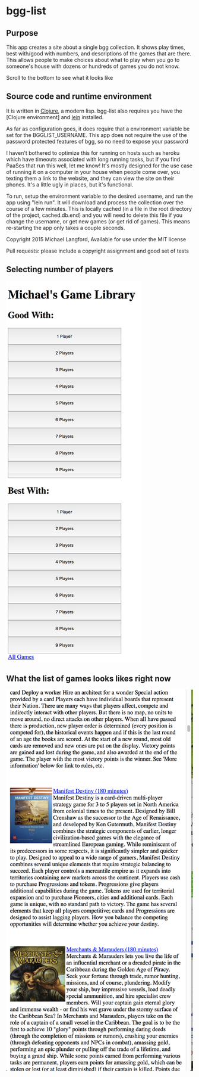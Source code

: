 # bgg-list

## Purpose

This app creates a site about a single bgg collection. It shows play times, best with/good with numbers, and descriptions of the games that are there. This allows people to make choices about what to play when you go to someone's house with dozens or hundreds of games you do not know.

Scroll to the bottom to see what it looks like

## Source code and runtime environment 
It is written in [Clojure](http://www.braveclojure.com), a modern lisp. bgg-list also requires you have the [Clojure environment] and [lein](http://leiningen.org) installed.

As far as configuration goes, it does require that a environment variable be set for the BGGLIST_USERNAME. This app does not require the use of the password protected features of bgg, so no need to expose your password

I haven't bothered to optimize this for running on hosts such as heroku which have timeouts associated with long running tasks, but if you find PaaSes that run this well, let me know! It's mostly designed for the use case of running it on a computer in your house when people come over, you texting them a link to the website, and they can view the site on their phones. It's a little ugly in places, but it's functional. 

To run, setup the environment variable to the desired username, and run the app using "lein run". It will download and process the collection over  the course of a few minutes. This is locally cached (in a file in the root directory of the project, cached.db.end) and you will need to delete this file if you change the username, or get new games (or get rid of games). This means re-starting the app only takes a couple seconds.

Copyright 2015 Michael Langford, Available for use under the MIT license

Pull requests: please include a copyright assignment and good set of tests 

## Selecting number of players
![List of Player Counts](https://github.com/langford/bgg-list/blob/master/MainPage.png)

## What the list of games looks likes right now
![List of Games](https://github.com/langford/bgg-list/blob/master/GameList.png)


